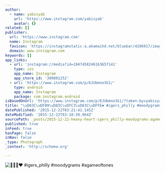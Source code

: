 ```yaml
---
author:
  - name: yabisyab
    url: 'https://www.instagram.com/yabisyab'
    avatar: {}
related: []
publisher:
  url: 'https://www.instagram.com'
  name: Instagram
  favicon: 'https://instagramstatic-a.akamaihd.net/bluebar/4206917/images/ico/favicon.ico'
  domain: www.instagram.com
keywords: []
app_links:
  - url: 'instagram://media?id=1047458246163657141'
    type: ios
    app_name: Instagram
    app_store_id: '389801252'
  - url: 'https://www.instagram.com/p/6JUbmno3G1/'
    type: android
    app_name: Instagram
    package: com.instagram.android
isBasedOnUrl: 'https://www.instagram.com/p/6JUbmno3G1/?taken-by=yabisyab'
title: "\uD83C\uDF09\uD83C\uDFC3\uD83C\uDFFE❤️ #igers_philly #moodygrams #agameoftones"
datePublished: '2015-12-22T03:21:41.145Z'
dateModified: '2015-12-22T03:18:39.964Z'
sourcePath: _posts/2015-12-22-heavy-heart-igers_philly-moodygrams-agameoftones.md
published: true
inFeed: true
hasPage: false
inNav: false
_type: Photograph
_context: 'http://schema.org'

---
```

![❤️ &num;igers&lowbar;philly &num;moodygrams &num;agameoftones](https://scontent.cdninstagram.com/hphotos-xta1/t51.2885-15/s640x640/sh0.08/e35/10950543_1065040520180425_951754595_n.jpg)